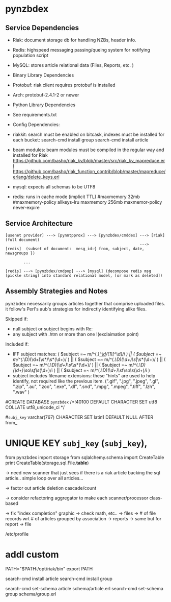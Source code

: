 pynzbdex
========

Service Dependencies
--------------------

* Riak: document storage db for handling NZBs, header info.
* Redis: highspeed messaging passing/queing system for notifying population script
* MySQL: stores article relational data (Files, Reports, etc. )

* Binary Library Dependencies
 * Protobuf: riak client requires protobuf is installed
  * Arch: protobuf-2.4.1-2 or newer

* Python Library Dependencies
 * See requirements.txt

* Config Dependencies:   
 * riakkit:    search must be enabled on bitcask,
               indexes must be installed for each bucket:
               search-cmd install group
               search-cmd install article
 * beam modules:    beam modules must be compiled in the regular way and installed for Riak
                    https://github.com/basho/riak_kv/blob/master/src/riak_kv_mapreduce.erl
                    https://github.com/basho/riak_function_contrib/blob/master/mapreduce/erlang/delete_keys.erl
 * mysql:   expects all schemas to be UTF8
 * redis:   runs in cache mode (implicit TTL)
            #maxmemory 32mb
            #maxmemory-policy allkeys-lru
            maxmemory 256mb
            maxmemor-policy never-expire


Service Architecture
--------------------

    [usenet provider] ---> [pynntpprox] ---> [pynzbdex/cmddex] ---> [riak]   (full document)
                                                               ---> [redis]  (subset of document:  mesg_id:{ from, subject, date, newsgroups })

            ...

    [redis] ---> [pynzbdex/cmdpop] ---> [mysql] (decompose redis msg [pickle string] into standard relational model, [or mark as deleted])

Assembly Strategies and Notes
-----------------------------
pynzbdex necessarily groups articles together that comprise uploaded files.
it follow's Perl's aub's strategies for indirectly identifying alike files.

Skipped if:
* null subject or subject begins with Re:
* any subject with .htm or more than one !(exclaimation point)

Included if:
* IFF subject matches:
     ( $subject =~ m/^(.*)[^\d](1)\/(1)[^\d]/i ) ||
     ( $subject =~ m/^(.*\D)(\d+)\s*\/\s*(\d+)/ ) ||
     ( $subject =~ m/^(.*\D)(\d+)\s*\|\s*(\d+)/ ) ||
     ( $subject =~ m/^(.*\D)(\d+)\s*\\\s*(\d+)/ ) ||
     ( $subject =~ m/^(.*\D)(\d+)\s*o\s*f\s*(\d+)/i ) ||
     ( $subject =~ m/^(.*\D)(\d+)\s*f\s*o\s*(\d+)/i )
* subject includes filename extensions: these "hints" are used to help identify, not required like the previous item.
    (".gif", ".jpg", ".jpeg", ".gl", ".zip", ".au", ".zoo",
    ".exe", ".dl", ".snd", ".mpg", ".mpeg", ".tiff", ".lzh", ".wav" )



#CREATE DATABASE `pynzbdex` /*!40100 DEFAULT CHARACTER SET utf8 COLLATE utf8_unicode_ci */

#`subj_key` varchar(767) CHARACTER SET latin1 DEFAULT NULL AFTER from_

# UNIQUE KEY `subj_key` (`subj_key`),

from pynzbdex import storage
from sqlalchemy.schema import CreateTable
print CreateTable(storage.sql.File.__table__)


-> need new scanner that just sees if there is a riak article backing the sql article.. simple loop over all articles...

-> factor out article deletion cascade/count

-> consider refactoring aggregator to make each scanner/processor class-based

-> fix "index completion" graphic
 -> check math, etc..
 -> files -> # of file records wrt # of articles grouped by association
 -> reports -> same but for report -> file



/etc/profile
# addl custom
PATH="$PATH:/opt/riak/bin"
export PATH 

search-cmd install article
search-cmd install group

search-cmd set-schema article schema/article.erl
search-cmd set-schema group schema/group.erl
